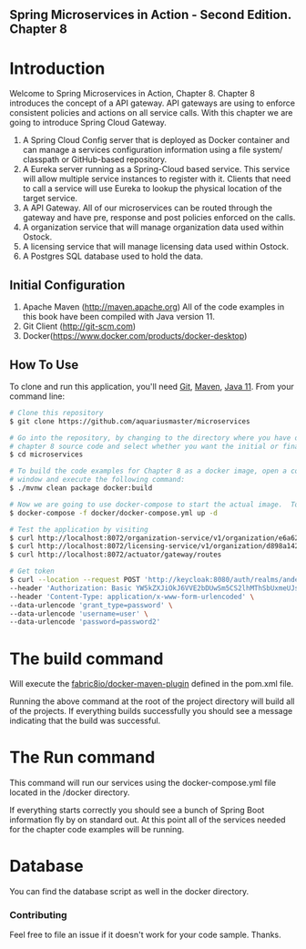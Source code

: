 ## Spring Microservices in Action - Second Edition. Chapter 8

# Introduction
Welcome to Spring Microservices in Action, Chapter 8.  Chapter 8 introduces the concept of a API gateway. API gateways are using to enforce consistent policies and actions on all service calls. With this chapter we are going to introduce Spring Cloud Gateway.

1.  A Spring Cloud Config server that is deployed as Docker container and can manage a services configuration information using a file system/ classpath or GitHub-based repository.
2. A Eureka server running as a Spring-Cloud based service. This service will allow multiple service instances to register with it. Clients that need to call a service will use Eureka to lookup the physical location of the target service.
3. A API Gateway. All of our microservices can be routed through the gateway and have pre, response and post policies enforced on the calls.
4.  A organization service that will manage organization data used within Ostock.
5.  A licensing service that will manage licensing data used within Ostock.
6.  A Postgres SQL database used to hold the data.

## Initial Configuration
1.	Apache Maven (http://maven.apache.org)  All of the code examples in this book have been compiled with Java version 11.
2.	Git Client (http://git-scm.com)
3.  Docker(https://www.docker.com/products/docker-desktop)


## How To Use

To clone and run this application, you'll need [Git](https://git-scm.com), [Maven](https://maven.apache.org/), [Java 11](https://www.oracle.com/technetwork/java/javase/downloads/jdk11-downloads-5066655.html). From your command line:

```bash
# Clone this repository
$ git clone https://github.com/aquariusmaster/microservices

# Go into the repository, by changing to the directory where you have downloaded the 
# chapter 8 source code and select whether you want the initial or final configuration
$ cd microservices

# To build the code examples for Chapter 8 as a docker image, open a command-line 
# window and execute the following command:
$ ./mvnw clean package docker:build

# Now we are going to use docker-compose to start the actual image.  To start the docker image, stay in the directory containing  your chapter 8 source code and  Run the following command: 
$ docker-compose -f docker/docker-compose.yml up -d

# Test the application by visiting 
$ curl http://localhost:8072/organization-service/v1/organization/e6a625cc-718b-48c2-ac76-1dfdff9a531e
$ curl http://localhost:8072/licensing-service/v1/organization/d898a142-de44-466c-8c88-9ceb2c2429d3/license/f2a9c9d4-d2c0-44fa-97fe-724d77173c62
$ curl http://localhost:8072/actuator/gateway/routes

# Get token
$ curl --location --request POST 'http://keycloak:8080/auth/realms/anderb-realm/protocol/openid-connect/token' \
--header 'Authorization: Basic YW5kZXJiOkJ6VVE2bDUwSm5CS2lhMThSbUxmeUJsandnVGRBazha' \
--header 'Content-Type: application/x-www-form-urlencoded' \
--data-urlencode 'grant_type=password' \
--data-urlencode 'username=user' \
--data-urlencode 'password=password2'
```

# The build command

Will execute the [fabric8io/docker-maven-plugin](https://github.com/fabric8io/docker-maven-plugin) defined in the pom.xml file.  

 Running the above command at the root of the project directory will build all of the projects.  If everything builds successfully you should see a message indicating that the build was successful.

# The Run command

This command will run our services using the docker-compose.yml file located in the /docker directory. 

If everything starts correctly you should see a bunch of Spring Boot information fly by on standard out.  At this point all of the services needed for the chapter code examples will be running.

# Database
You can find the database script as well in the docker directory.

### Contributing
Feel free to file an issue if it doesn't work for your code sample. Thanks.
